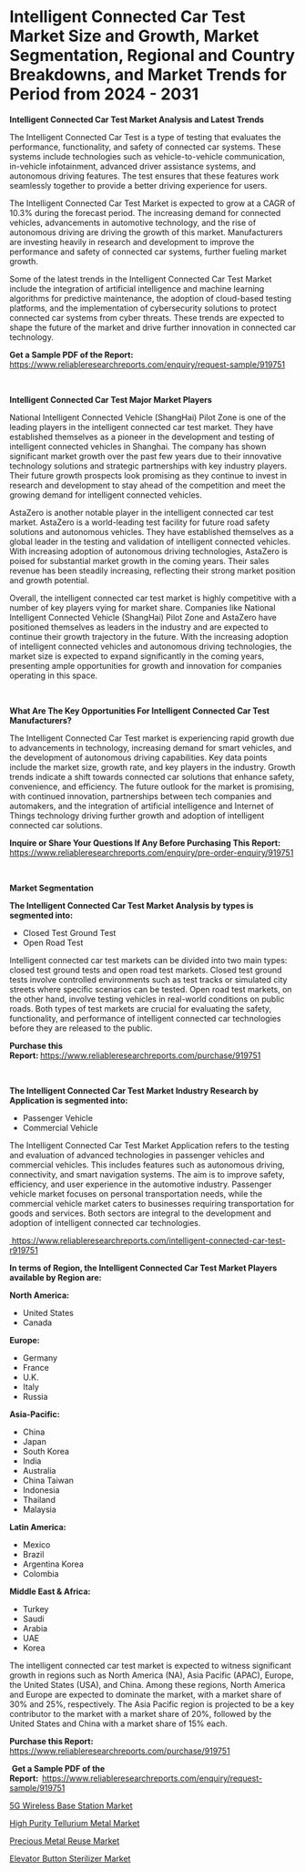 <p><h1>Intelligent Connected Car Test Market Size and Growth, Market Segmentation, Regional and Country Breakdowns, and Market Trends for Period from 2024 -  2031</h1></p><p><strong>Intelligent Connected Car Test Market Analysis and Latest Trends</strong></p>
<p><p>The Intelligent Connected Car Test is a type of testing that evaluates the performance, functionality, and safety of connected car systems. These systems include technologies such as vehicle-to-vehicle communication, in-vehicle infotainment, advanced driver assistance systems, and autonomous driving features. The test ensures that these features work seamlessly together to provide a better driving experience for users.</p><p>The Intelligent Connected Car Test Market is expected to grow at a CAGR of 10.3% during the forecast period. The increasing demand for connected vehicles, advancements in automotive technology, and the rise of autonomous driving are driving the growth of this market. Manufacturers are investing heavily in research and development to improve the performance and safety of connected car systems, further fueling market growth.</p><p>Some of the latest trends in the Intelligent Connected Car Test Market include the integration of artificial intelligence and machine learning algorithms for predictive maintenance, the adoption of cloud-based testing platforms, and the implementation of cybersecurity solutions to protect connected car systems from cyber threats. These trends are expected to shape the future of the market and drive further innovation in connected car technology.</p></p>
<p><strong>Get a Sample PDF of the Report:&nbsp;</strong> <a href="https://www.reliableresearchreports.com/enquiry/request-sample/919751">https://www.reliableresearchreports.com/enquiry/request-sample/919751</a></p>
<p>&nbsp;</p>
<p><strong>Intelligent Connected Car Test Major Market Players</strong></p>
<p><p>National Intelligent Connected Vehicle (ShangHai) Pilot Zone is one of the leading players in the intelligent connected car test market. They have established themselves as a pioneer in the development and testing of intelligent connected vehicles in Shanghai. The company has shown significant market growth over the past few years due to their innovative technology solutions and strategic partnerships with key industry players. Their future growth prospects look promising as they continue to invest in research and development to stay ahead of the competition and meet the growing demand for intelligent connected vehicles.</p><p>AstaZero is another notable player in the intelligent connected car test market. AstaZero is a world-leading test facility for future road safety solutions and autonomous vehicles. They have established themselves as a global leader in the testing and validation of intelligent connected vehicles. With increasing adoption of autonomous driving technologies, AstaZero is poised for substantial market growth in the coming years. Their sales revenue has been steadily increasing, reflecting their strong market position and growth potential.</p><p>Overall, the intelligent connected car test market is highly competitive with a number of key players vying for market share. Companies like National Intelligent Connected Vehicle (ShangHai) Pilot Zone and AstaZero have positioned themselves as leaders in the industry and are expected to continue their growth trajectory in the future. With the increasing adoption of intelligent connected vehicles and autonomous driving technologies, the market size is expected to expand significantly in the coming years, presenting ample opportunities for growth and innovation for companies operating in this space.</p></p>
<p>&nbsp;</p>
<p><strong>What Are The Key Opportunities For Intelligent Connected Car Test Manufacturers?</strong></p>
<p><p>The Intelligent Connected Car Test market is experiencing rapid growth due to advancements in technology, increasing demand for smart vehicles, and the development of autonomous driving capabilities. Key data points include the market size, growth rate, and key players in the industry. Growth trends indicate a shift towards connected car solutions that enhance safety, convenience, and efficiency. The future outlook for the market is promising, with continued innovation, partnerships between tech companies and automakers, and the integration of artificial intelligence and Internet of Things technology driving further growth and adoption of intelligent connected car solutions.</p></p>
<p><strong>Inquire or Share Your Questions If Any Before Purchasing This Report:</strong> <a href="https://www.reliableresearchreports.com/enquiry/pre-order-enquiry/919751">https://www.reliableresearchreports.com/enquiry/pre-order-enquiry/919751</a></p>
<p>&nbsp;</p>
<p><strong>Market Segmentation</strong></p>
<p><strong>The Intelligent Connected Car Test Market Analysis by types is segmented into:</strong></p>
<p><ul><li>Closed Test Ground Test</li><li>Open Road Test</li></ul></p>
<p><p>Intelligent connected car test markets can be divided into two main types: closed test ground tests and open road test markets. Closed test ground tests involve controlled environments such as test tracks or simulated city streets where specific scenarios can be tested. Open road test markets, on the other hand, involve testing vehicles in real-world conditions on public roads. Both types of test markets are crucial for evaluating the safety, functionality, and performance of intelligent connected car technologies before they are released to the public.</p></p>
<p><strong>Purchase this Report:&nbsp;</strong><a href="https://www.reliableresearchreports.com/purchase/919751">https://www.reliableresearchreports.com/purchase/919751</a></p>
<p>&nbsp;</p>
<p><strong>The Intelligent Connected Car Test Market Industry Research by Application is segmented into:</strong></p>
<p><ul><li>Passenger Vehicle</li><li>Commercial Vehicle</li></ul></p>
<p><p>The Intelligent Connected Car Test Market Application refers to the testing and evaluation of advanced technologies in passenger vehicles and commercial vehicles. This includes features such as autonomous driving, connectivity, and smart navigation systems. The aim is to improve safety, efficiency, and user experience in the automotive industry. Passenger vehicle market focuses on personal transportation needs, while the commercial vehicle market caters to businesses requiring transportation for goods and services. Both sectors are integral to the development and adoption of intelligent connected car technologies.</p></p>
<p><a href="https://www.reliableresearchreports.com/intelligent-connected-car-test-r919751">&nbsp;https://www.reliableresearchreports.com/intelligent-connected-car-test-r919751</a></p>
<p><strong>In terms of Region, the Intelligent Connected Car Test Market Players available by Region are:</strong></p>
<p>
    <p> <strong> North America: </strong>
        <ul>
            <li>United States</li>
            <li>Canada</li>
        </ul>
        </p> 
    <p> <strong> Europe: </strong>
        <ul>
            <li>Germany</li>
            <li>France</li>
            <li>U.K.</li>
            <li>Italy</li>
            <li>Russia</li>
        </ul>
        </p> 
    <p> <strong> Asia-Pacific: </strong>
        <ul>
            <li>China</li>
            <li>Japan</li>
            <li>South Korea</li>
            <li>India</li>
            <li>Australia</li>
            <li>China Taiwan</li>
            <li>Indonesia</li>
            <li>Thailand</li>
            <li>Malaysia</li>
        </ul>
        </p> 
    <p> <strong> Latin America: </strong>
        <ul>
            <li>Mexico</li>
            <li>Brazil</li>
            <li>Argentina Korea</li>
            <li>Colombia</li>
        </ul>
        </p> 
    <p> <strong> Middle East & Africa: </strong>
        <ul>
            <li>Turkey</li>
            <li>Saudi</li>
            <li>Arabia</li>
            <li>UAE</li>
            <li>Korea</li>
        </ul>
    </p>
    </p>
<p><p>The intelligent connected car test market is expected to witness significant growth in regions such as North America (NA), Asia Pacific (APAC), Europe, the United States (USA), and China. Among these regions, North America and Europe are expected to dominate the market, with a market share of 30% and 25%, respectively. The Asia Pacific region is projected to be a key contributor to the market with a market share of 20%, followed by the United States and China with a market share of 15% each.</p></p>
<p><strong>Purchase this Report: </strong><a href="https://www.reliableresearchreports.com/purchase/919751">https://www.reliableresearchreports.com/purchase/919751</a></p>
<p>&nbsp;<strong>Get a Sample PDF of the Report:&nbsp;&nbsp;</strong><a href="https://www.reliableresearchreports.com/enquiry/request-sample/919751">https://www.reliableresearchreports.com/enquiry/request-sample/919751</a></p>
<p><strong></strong></p>
<p><p><a href="https://github.com/gracielawharr/Market-Research-Report-List-1/blob/main/5g-wireless-base-station-market.md">5G Wireless Base Station Market</a></p><p><a href="https://www.linkedin.com/pulse/high-purity-tellurium-metal-market-size-share-amp-trends-analysis-0s72c?trackingId=WvcgXO8nw3Z7GY3hn54YJg%3D%3D">High Purity Tellurium Metal Market</a></p><p><a href="https://github.com/JennyferFeil2023/Market-Research-Report-List-1/blob/main/precious-metal-reuse-market.md">Precious Metal Reuse Market</a></p><p><a href="https://www.linkedin.com/pulse/elevator-button-sterilizer-market-size-cagr-trends-2024-2030-92hcc?trackingId=gTjjozkh9pFI8jzJ0w5qBg%3D%3D">Elevator Button Sterilizer Market</a></p></p>